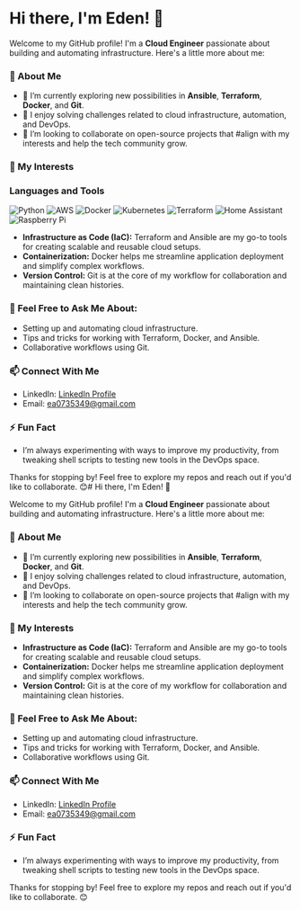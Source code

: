 # Hi there, I'm Eden! 👋

Welcome to my GitHub profile! I'm a **Cloud Engineer** passionate about building and automating infrastructure. Here's a little more about me:

### 🚀 About Me
- 🌱 I’m currently exploring new possibilities in **Ansible**, **Terraform**, **Docker**, and **Git**.
- 🔧 I enjoy solving challenges related to cloud infrastructure, automation, and DevOps.
- 👯 I’m looking to collaborate on open-source projects that #align with my interests and help the tech community grow.

### 🔭 My Interests

### Languages and Tools
![Python](https://img.shields.io/badge/-Python-3776AB?style=flat&logo=python&logoColor=white)
![AWS](https://img.shields.io/badge/-AWS-232F3E?style=flat&logo=amazon-aws&logoColor=white)
![Docker](https://img.shields.io/badge/-Docker-2496ED?style=flat&logo=docker&logoColor=white)
![Kubernetes](https://img.shields.io/badge/-Kubernetes-326CE5?style=flat&logo=kubernetes&logoColor=white)
![Terraform](https://img.shields.io/badge/-Terraform-623CE4?style=flat&logo=terraform&logoColor=white)
![Home Assistant](https://img.shields.io/badge/-Home%20Assistant-41BDF5?style=flat&logo=home-assistant&logoColor=white)
![Raspberry Pi](https://img.shields.io/badge/-Raspberry%20Pi-A22846?style=flat&logo=raspberry-pi&logoColor=white)
- **Infrastructure as Code (IaC):** Terraform and Ansible are my go-to tools for creating scalable and reusable cloud setups.
- **Containerization:** Docker helps me streamline application deployment and simplify complex workflows.
- **Version Control:** Git is at the core of my workflow for collaboration and maintaining clean histories.

### 💬 Feel Free to Ask Me About:
- Setting up and automating cloud infrastructure.
- Tips and tricks for working with Terraform, Docker, and Ansible.
- Collaborative workflows using Git.

### 📫 Connect With Me
- LinkedIn: [LinkedIn Profile](https://www.linkedin.com/in/eden-andrews-03a416156)
- Email: [ea0735349@gmail.com](mailto:ea0735349@gmail.com)

### ⚡ Fun Fact
- I’m always experimenting with ways to improve my productivity, from tweaking shell scripts to testing new tools in the DevOps space.

Thanks for stopping by! Feel free to explore my repos and reach out if you'd like to collaborate. 😊# Hi there, I'm Eden! 👋

Welcome to my GitHub profile! I'm a **Cloud Engineer** passionate about building and automating infrastructure. Here's a little more about me:

### 🚀 About Me
- 🌱 I’m currently exploring new possibilities in **Ansible**, **Terraform**, **Docker**, and **Git**.
- 🔧 I enjoy solving challenges related to cloud infrastructure, automation, and DevOps.
- 👯 I’m looking to collaborate on open-source projects that #align with my interests and help the tech community grow.

### 🔭 My Interests
- **Infrastructure as Code (IaC):** Terraform and Ansible are my go-to tools for creating scalable and reusable cloud setups.
- **Containerization:** Docker helps me streamline application deployment and simplify complex workflows.
- **Version Control:** Git is at the core of my workflow for collaboration and maintaining clean histories.

### 💬 Feel Free to Ask Me About:
- Setting up and automating cloud infrastructure.
- Tips and tricks for working with Terraform, Docker, and Ansible.
- Collaborative workflows using Git.

### 📫 Connect With Me
- LinkedIn: [LinkedIn Profile](https://www.linkedin.com/in/eden-andrews-03a416156)
- Email: [ea0735349@gmail.com](mailto:ea0735349@gmail.com)

### ⚡ Fun Fact
- I’m always experimenting with ways to improve my productivity, from tweaking shell scripts to testing new tools in the DevOps space.

Thanks for stopping by! Feel free to explore my repos and reach out if you'd like to collaborate. 😊

